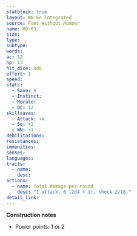 ```yaml
---
statblock: true
layout: WN 5e Integrated
source: Foes Without Number
name: HD 03
size: 
type: 
subtype: 
words: 
ac: 12
hp: 13
hit_dice: 3d8
effort: 1
speed: 
stats:
  - Save: 6
  - Instinct: 
  - Morale:
  - DC: 12
skillsaves:
  - Attack: +4
  - 5e: +2
  - WN: +1
debilitations: 
resistances:
immunities:
senses:
languages: 
traits:
  - name: 
    desc: 
actions:
  - name: Total damage per round
    desc: "1 attack, 6 (2d4 + 1), shock 2/18."
detail_link: 
---
```


**Construction notes**
- Power points: 1 or 2

